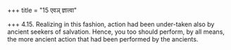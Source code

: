 +++
title = "15 एवञ् ज्ञात्वा"

+++
4.15. Realizing in this fashion, action had been under-taken also by
ancient seekers of salvation. Hence, you too should perform, by all
means, the more ancient action that had been performed by the ancients.
